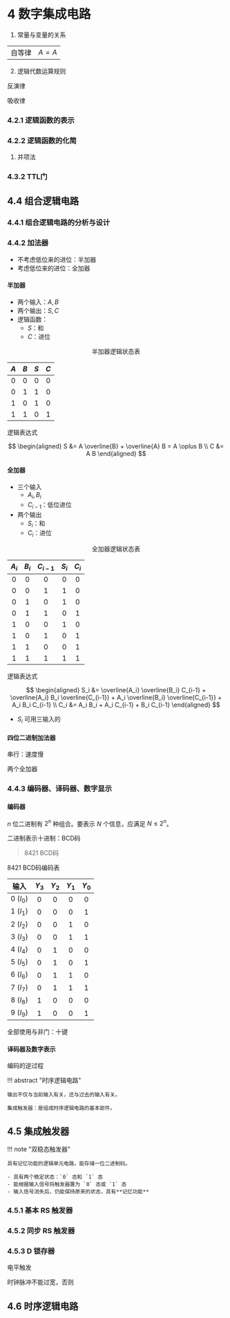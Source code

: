 # 4 数字集成电路

1. 常量与变量的关系

| | |
|:---:|:---:|
| 自等律 | $A = A$ |


2. 逻辑代数运算规则

反演律

吸收律

### 4.2.1 逻辑函数的表示

### 4.2.2 逻辑函数的化简

1. 并项法


### 4.3.2 TTL门

## 4.4 组合逻辑电路

### 4.4.1 组合逻辑电路的分析与设计

### 4.4.2 加法器

- 不考虑低位来的进位：半加器
- 考虑低位来的进位：全加器

#### 半加器

- 两个输入：$A, B$
- 两个输出：$S, C$
- 逻辑函数：
    - $S$：和
    - $C$：进位

<center>
半加器逻辑状态表

| $A$ | $B$ | $S$ | $C$ |
|:---:|:---:|:---:|:---:|
| 0 | 0 | 0 | 0 |
| 0 | 1 | 1 | 0 |
| 1 | 0 | 1 | 0 |
| 1 | 1 | 0 | 1 |
</center>

逻辑表达式

$$
\begin{aligned}
S &= A \overline{B} + \overline{A} B = A \oplus B \\
C &= A B
\end{aligned}
$$

#### 全加器

- 三个输入
    - $A_i, B_i$
    - $C_{i-1}$：低位进位
- 两个输出
    - $S_i$：和
    - $C_i$：进位

<center>
全加器逻辑状态表

| $A_i$ | $B_i$ | $C_{i-1}$ | $S_i$ | $C_i$ |
|:---:|:---:|:---:|:---:|:---:|
| 0 | 0 | 0 | 0 | 0 |
| 0 | 0 | 1 | 1 | 0 |
| 0 | 1 | 0 | 1 | 0 |
| 0 | 1 | 1 | 0 | 1 |
| 1 | 0 | 0 | 1 | 0 |
| 1 | 0 | 1 | 0 | 1 |
| 1 | 1 | 0 | 0 | 1 |
| 1 | 1 | 1 | 1 | 1 |
</center>

逻辑表达式

$$
\begin{aligned}
S_i &= \overline{A_i} \overline{B_i} C_{i-1} + \overline{A_i} B_i \overline{C_{i-1}} + A_i \overline{B_i} \overline{C_{i-1}} + A_i B_i C_{i-1} \\
C_i &= A_i B_i + A_i C_{i-1} + B_i C_{i-1}
\end{aligned}
$$

- $S_i$ 可用三输入的

#### 四位二进制加法器

串行：速度慢

两个全加器

### 4.4.3 编码器、译码器、数字显示

#### 编码器

$n$ 位二进制有 $2^n$ 种组合。要表示 $N$ 个信息，应满足 $N \leq 2^n$。

二进制表示十进制：BCD码

> 8421 BCD码

8421 BCD码编码表

| 输入 | $Y_3$ | $Y_2$ | $Y_1$ | $Y_0$ |
|:---:|:---:|:---:|:---:|:---:|
| 0 ($I_0$) | 0 | 0 | 0 | 0 |
| 1 ($I_1$) | 0 | 0 | 0 | 1 |
| 2 ($I_2$) | 0 | 0 | 1 | 0 |
| 3 ($I_3$) | 0 | 0 | 1 | 1 |
| 4 ($I_4$) | 0 | 1 | 0 | 0 |
| 5 ($I_5$) | 0 | 1 | 0 | 1 |
| 6 ($I_6$) | 0 | 1 | 1 | 0 |
| 7 ($I_7$) | 0 | 1 | 1 | 1 |
| 8 ($I_8$) | 1 | 0 | 0 | 0 |
| 9 ($I_9$) | 1 | 0 | 0 | 1 |

全部使用与非门：十键

#### 译码器及数字表示

编码的逆过程

!!! abstract "时序逻辑电路"

    输出不仅与当前输入有关，还与过去的输入有关。

    集成触发器：是组成时序逻辑电路的基本部件。

## 4.5 集成触发器

!!! note "双稳态触发器"

    具有记忆功能的逻辑单元电路，能存储一位二进制码。

    - 具有两个稳定状态：`0` 态和 `1` 态
    - 能根据输入信号将触发器置为 `0` 态或 `1` 态
    - 输入信号消失后，仍能保持原来的状态，具有**记忆功能**

### 4.5.1 基本 RS 触发器

### 4.5.2 同步 RS 触发器

### 4.5.3 D 锁存器


电平触发

时钟脉冲不能过宽，否则

## 4.6 时序逻辑电路